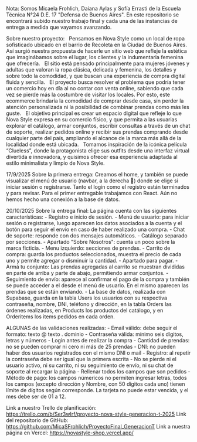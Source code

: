 Nota:
Somos Micaela Frohlich, Daiana Aylas y Sofía Errasti de la Escuela Técnica N°24 D.E. 17 "Defensa de Buenos Aires".
En este repositorio se encontrará subido nuestro trabajo final y cada una de las instancias de entrega a medida que vayamos avanzando.

Sobre nuestro proyecto:
 	Pensamos en Nova Style como un local de ropa sofisticado ubicado en el barrio de Recoleta en la Ciudad de Buenos Aires. Así surgió nuestra propuesta de hacerle un sitio web que refleje la estética que imaginábamos sobre el lugar, los clientes y la indumentaria femenina que ofrecería.
 	El sitio está pensado principalmente para mujeres jóvenes y adultas que valoran la ropa clásica, delicada y femenina, los detalles y sobre todo la comodidad, y que buscan una experiencia de compra digital fluida y sencilla.
 	El proyecto busca resolver el problema que podría tener un comercio hoy en día al no contar con venta online, sabiendo que cada vez se pierde más la costumbre de visitar los locales. Por esto, este ecommerce brindaría la comodidad de comprar desde casa, sin perder la atención personalizada ni la posibilidad de combinar prendas como más les guste.
 	El objetivo principal es crear un espacio digital que refleje lo que Nova Style expresa en su comercio físico, y que permita a las usuarias explorar el catálogo, armar conjuntos, escribir consultas a través de un chat de soporte, realizar pedidos online y recibir sus prendas comprando desde cualquier parte del país, ampliando el alcance de la marca más allá de la localidad donde está ubicada.
 	Tomamos inspiración de la icónica película “Clueless”, donde la protagonista elige sus outfits desde una interfaz virtual divertida e innovadora, y quisimos ofrecer esa experiencia adaptada al estilo minimalista y limpio de Nova Style.

17/9/2025
Sobre la primera entrega: Creamos el home, y también se puede visualizar el menú de usuario (navbar, a la derecha 👤) donde se elige si iniciar sesión o registrarse. Tanto el login como el registro están terminados y para revisar. 
Para el primer entregable trabajamos con React. Aún no hemos hecho una conexión a la base de datos.

20/10/2025
Sobre la entrega final: 
    La página cuenta con las siguientes características:
    - Registro e inicio de sesión.
    - Menú de usuario: para iniciar sesión o registrarse, luego aparecen los datos asociados a la cuenta y el botón para seguir el envío en caso de haber realizado una compra.
    - Chat de soporte: responde con dos mensajes automáticos.
    - Catálogo separado por secciones. 
    - Apartado "Sobre Nosotros": cuenta un poco sobre la marca ficticia.
    - Menu izquierdo: secciones de prendas.
    - Carrito de compra: guarda los productos seleccionados, muestra el precio de cada uno y permite agregar o disminuir la cantidad.
    - Apartado para pagar.
    - Armá tu conjunto: Las prendas agregadas al carrito se muestran divididas en parte de arriba y parte de abajo, permitiendo armar conjuntos.
    - Seguimiento de envío: aparece al confirmar el pago de la compra y también se puede acceder a el desde el menú de usuario. En el mismo aparecen las prendas que se están enviando.
    - La base de datos, realizada con Supabase, guarda en la tabla Users los usuarios con su respectiva contraseña, nombre, DNI, teléfono y dirección, en la tabla Orders las órdenes realizadas, en Products los productos del catálogo, y en Orderitems los items pedidos en cada orden.

ALGUNAS de las validaciones realizadas:
    - Email válido: debe seguir el formato: texto @ texto . dominio
    - Contraseña válida: mínimo seis dígitos, letras y números
    - Login antes de realizar la compra
    - Cantidad de prendas: no se pueden comprar ni cero ni más de 25 prendas 
    - DNI: no pueden haber dos usuarios registrados con el mismo DNI o mail
    - Registro: al repetir la contraseña debe ser igual que la primera escrita
    - No se pierde ni el usuario activo, ni su carrito, ni su seguimiento de envío, ni su chat de soporte al recargar la página
    - Rellenar todos los campos que son pedidos
    - Método de pago: los campos númericos no permiten ingresar letras, todos los campos (excepto dirección y Nombre, con 50 dígitos cada uno) tienen límite de dígitos según corresponde. La tarjeta no puede estar vencida, y el mes debe ser de 01 a 12.

Link a nuestro Trello de planificación: https://trello.com/b/Ser3wIrf/proyecto-nova-style-generacion-t-2025
Link del repositorio de GitHub: https://github.com/MicaSFrohlich/ProyectoFinal_GeneracionT
Link a nuestra página en Vercel: https://novastyle-shop.vercel.app/


